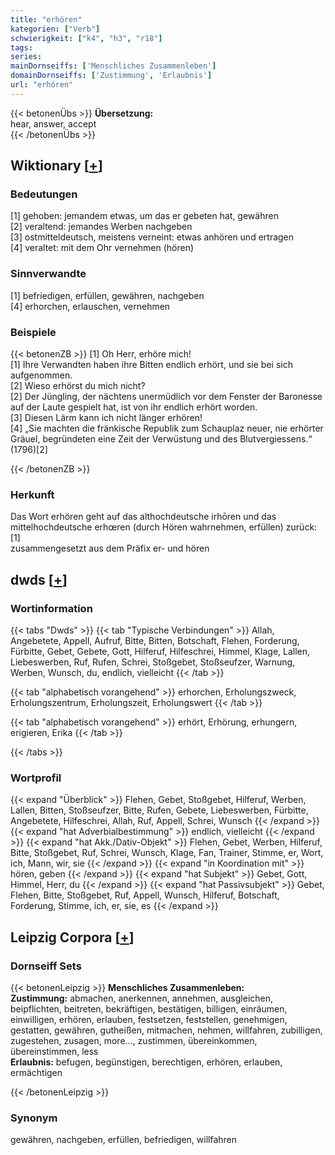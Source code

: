 ```yaml
---
title: "erhören"
kategorien: ["Verb"]
schwierigkeit: ["k4", "h3", "r18"]
tags:
series:
mainDornseiffs: ['Menschliches Zusammenleben']
domainDornseiffs: ['Zustimmung', 'Erlaubnis']
url: "erhören"
---
```


{{< betonenÜbs >}}
**Übersetzung:**  
hear, answer, accept  
{{< /betonenÜbs >}}

## Wiktionary [[+](https://de.wiktionary.org/wiki/erhören)]

### Bedeutungen
[1] gehoben: jemandem etwas, um das er gebeten hat, gewähren  
[2] veraltend: jemandes Werben nachgeben  
[3] ostmitteldeutsch, meistens verneint: etwas anhören und ertragen  
[4] veraltet: mit dem Ohr vernehmen (hören)  

### Sinnverwandte
[1] befriedigen, erfüllen, gewähren, nachgeben  
[4] erhorchen, erlauschen, vernehmen  

### Beispiele
{{< betonenZB >}}
[1] Oh Herr, erhöre mich!  
[1] Ihre Verwandten haben ihre Bitten endlich erhört, und sie bei sich aufgenommen.  
[2] Wieso erhörst du mich nicht?  
[2] Der Jüngling, der nächtens unermüdlich vor dem Fenster der Baronesse auf der Laute gespielt hat, ist von ihr endlich erhört worden.  
[3] Diesen Lärm kann ich nicht länger erhören!  
[4] „Sie machten die fränkische Republik zum Schauplaz neuer, nie erhörter Gräuel, begründeten eine Zeit der Verwüstung und des Blutvergiessens.“ (1796)[2]  

{{< /betonenZB >}}
### Herkunft
Das Wort erhören geht auf das althochdeutsche irhōren und das mittelhochdeutsche erhœren (durch Hören wahrnehmen, erfüllen) zurück:[1]  
zusammengesetzt aus dem Präfix er- und hören  



## dwds [[+](https://www.dwds.de/wb/erhören)]

### Wortinformation
{{< tabs "Dwds" >}}
{{< tab "Typische Verbindungen" >}}
Allah, Angebetete, Appell, Aufruf, Bitte, Bitten, Botschaft, Flehen, Forderung, Fürbitte, Gebet, Gebete, Gott, Hilferuf, Hilfeschrei, Himmel, Klage, Lallen, Liebeswerben, Ruf, Rufen, Schrei, Stoßgebet, Stoßseufzer, Warnung, Werben, Wunsch, du, endlich, vielleicht
{{< /tab >}}

{{< tab "alphabetisch vorangehend" >}}
erhorchen, Erholungszweck, Erholungszentrum, Erholungszeit, Erholungswert
{{< /tab >}}

{{< tab "alphabetisch vorangehend" >}}
erhört, Erhörung, erhungern, erigieren, Erika
{{< /tab >}}

{{< /tabs >}}

### Wortprofil
{{< expand "Überblick" >}} Flehen, Gebet, Stoßgebet, Hilferuf, Werben, Lallen, Bitten, Stoßseufzer, Bitte, Rufen, Gebete, Liebeswerben, Fürbitte, Angebetete, Hilfeschrei, Allah, Ruf, Appell, Schrei, Wunsch {{< /expand >}}
{{< expand "hat Adverbialbestimmung" >}} endlich, vielleicht {{< /expand >}}
{{< expand "hat Akk./Dativ-Objekt" >}} Flehen, Gebet, Werben, Hilferuf, Bitte, Stoßgebet, Ruf, Schrei, Wunsch, Klage, Fan, Trainer, Stimme, er, Wort, ich, Mann, wir, sie {{< /expand >}}
{{< expand "in Koordination mit" >}} hören, geben {{< /expand >}}
{{< expand "hat Subjekt" >}} Gebet, Gott, Himmel, Herr, du {{< /expand >}}
{{< expand "hat Passivsubjekt" >}} Gebet, Flehen, Bitte, Stoßgebet, Ruf, Appell, Wunsch, Hilferuf, Botschaft, Forderung, Stimme, ich, er, sie, es {{< /expand >}}

## Leipzig Corpora [[+](https://corpora.uni-leipzig.de/en/res?word=erhören&corpusId=deu_newscrawl-public_2018)]

### Dornseiff Sets
{{< betonenLeipzig >}}
**Menschliches Zusammenleben:**  
**Zustimmung:** abmachen, anerkennen, annehmen, ausgleichen, beipflichten, beitreten, bekräftigen, bestätigen, billigen, einräumen, einwilligen, erhören, erlauben, festsetzen, feststellen, genehmigen, gestatten, gewähren, gutheißen, mitmachen, nehmen, willfahren, zubilligen, zugestehen, zusagen, more..., zustimmen, übereinkommen, übereinstimmen, less  
**Erlaubnis:** befugen, begünstigen, berechtigen, erhören, erlauben, ermächtigen  

{{< /betonenLeipzig >}}

### Synonym
gewähren, nachgeben, erfüllen, befriedigen, willfahren

